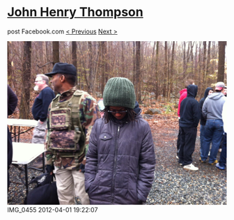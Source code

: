 # [John Henry Thompson](../README.md)
post Facebook.com
[< Previous](2012-04-01-9.md) [Next >](2012-04-01-11.md)

[![](../media/2012-04-01/Paintball-14th-B-day-IMG_0455.jpg)](../README.md)
IMG_0455
2012-04-01 19:22:07